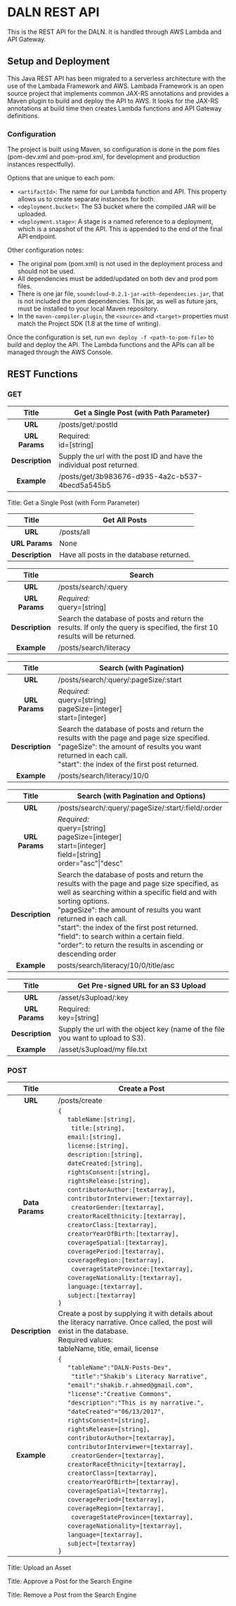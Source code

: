 # DALN REST API

This is the REST API for the DALN. It is handled through AWS Lambda and API Gateway.

## Setup and Deployment

This Java REST API has been migrated to a serverless architecture with the use of the Lambada Framework and AWS.
Lambada Framework is an open source project that implements common JAX-RS annotations 
and provides a Maven plugin to build and deploy the API to AWS.
It looks for the JAX-RS annotations at build time then creates Lambda
functions and API Gateway definitions.

### Configuration
The project is built using Maven, so configuration is done in the pom files
(pom-dev.xml and pom-prod.xml, for development and production instances respectfully).


Options that are unique to each pom:

- `<artifactId>`: The name for our Lambda function and API. This property
allows us to create separate instances for both.
- `<deployment.bucket>`: The S3 bucket where the compiled JAR will be uploaded.
- `<deployment.stage>`: A stage is a named reference to a deployment, which is a snapshot of the API.
This is appended to the end of the final API endpoint. 

Other configuration notes:
- The original pom (pom.xml) is not used in the deployment process and should not be used.
- All dependencies must be added/updated on both dev and prod pom files.
- There is one jar file, `soundcloud-0.2.1-jar-with-dependencies.jar`, that is not
included the pom dependencies. This jar, as well as future jars, must 
be installed to your local Maven repository.
- In the `maven-compiler-plugin`, the `<source>` and `<target>` properties
 must match the Project SDK (1.8 at the time of writing).

Once the configuration is set, run
`mvn deploy -f <path-to-pom-file>`
to build and deploy the API. The Lambda functions and the APIs can
all be managed through the AWS Console.



## REST Functions

### GET

| **Title**      | Get a Single Post (with Path Parameter)        |
| :---------:    | ------  |
| **URL**        | /posts/get/:postId |
| **URL Params** | Required: <br> id=[string] |
| **Description**| Supply the url with the post ID and have the individual post returned. |
| **Example**    | /posts/get/3b983676-d935-4a2c-b537-4becd5a545b5 |


Title: Get a Single Post (with Form Parameter)


| **Title**      | Get All Posts        |
| :---------:    | ------  |
| **URL**        | /posts/all |
| **URL Params** | None |
| **Description**| Have all posts in the database returned. |

| **Title**      | Search        |
| :---------:    | ------  |
| **URL**        | /posts/search/:query |
| **URL Params** | _Required:_ <br> query=[string] <br>
| **Description**| Search the database of posts and return the results. If only the query is specified, the first 10 results will be returned. |
| **Example**   | /posts/search/literacy

| **Title**      | Search (with Pagination)       |
| :---------:    | ------  |
| **URL**        | /posts/search/:query/:pageSize/:start |
| **URL Params** | _Required:_ <br> query=[string] <br> pageSize=[integer] <br> start=[integer] 
| **Description**| Search the database of posts and return the results with the page and page size specified. <br> "pageSize": the amount of results you want returned in each call. <br> "start": the index of the first post returned. |
| **Example**   | /posts/search/literacy/10/0 |

| **Title**      | Search (with Pagination and Options)       |
| :---------:    | ------  |
| **URL**        | /posts/search/:query/:pageSize/:start/:field/:order |
| **URL Params** | _Required:_ <br> query=[string] <br> pageSize=[integer] <br> start=[integer] <br> field=[string] <br> order="asc"\|"desc"
| **Description**| Search the database of posts and return the results with the page and page size specified, as well as searching within a specific field and with sorting options. <br> "pageSize": the amount of results you want returned in each call. <br> "start": the index of the first post returned. <br> "field": to search within a certain field. <br> "order": to return the results in ascending or descending order |
| **Example**    | posts/search/literacy/10/0/title/asc


| **Title**      | Get Pre-signed URL for an S3 Upload       |
| :---------:    | ------  |
| **URL**        | /asset/s3upload/:key |
| **URL Params** | Required: <br> key=[string] |
| **Description**| Supply the url with the object key (name of the file you want to upload to S3). |
| **Example**    | /asset/s3upload/my file.txt |

### POST

| **Title**      | Create a Post    |
| :---------:    | ------  |
| **URL**        | /posts/create|
| **Data Params** |`{ `<br>&nbsp;&nbsp;&nbsp;&nbsp;&nbsp;`tableName:[string],`<br>&nbsp;&nbsp;&nbsp;&nbsp;&nbsp;` title:[string],`<br>&nbsp;&nbsp;&nbsp;&nbsp;&nbsp;`email:[string],`<br>&nbsp;&nbsp;&nbsp;&nbsp;&nbsp;`license:[string],`<br>&nbsp;&nbsp;&nbsp;&nbsp;&nbsp;`description:[string],`<br>&nbsp;&nbsp;&nbsp;&nbsp;&nbsp;`dateCreated:[string],`<br>&nbsp;&nbsp;&nbsp;&nbsp;&nbsp;`rightsConsent:[string],`<br>&nbsp;&nbsp;&nbsp;&nbsp;&nbsp;`rightsRelease:[string],`<br>&nbsp;&nbsp;&nbsp;&nbsp;&nbsp;`contributorAuthor:[textarray],`<br>&nbsp;&nbsp;&nbsp;&nbsp;&nbsp;`contributorInterviewer:[textarray],`<br>&nbsp;&nbsp;&nbsp;&nbsp;&nbsp;` creatorGender:[textarray],`<br>&nbsp;&nbsp;&nbsp;&nbsp;&nbsp;`creatorRaceEthnicity:[textarray],`<br>&nbsp;&nbsp;&nbsp;&nbsp;&nbsp;`creatorClass:[textarray],`<br>&nbsp;&nbsp;&nbsp;&nbsp;&nbsp;`creatorYearOfBirth:[textarray],`<br>&nbsp;&nbsp;&nbsp;&nbsp;&nbsp;`coverageSpatial:[textarray],`<br>&nbsp;&nbsp;&nbsp;&nbsp;&nbsp;`coveragePeriod:[textarray],`<br>&nbsp;&nbsp;&nbsp;&nbsp;&nbsp;`coverageRegion:[textarray],`<br>&nbsp;&nbsp;&nbsp;&nbsp;&nbsp;` coverageStateProvince:[textarray],`<br>&nbsp;&nbsp;&nbsp;&nbsp;&nbsp;`coverageNationality:[textarray],`<br>&nbsp;&nbsp;&nbsp;&nbsp;&nbsp;`language:[textarray],`<br>&nbsp;&nbsp;&nbsp;&nbsp;&nbsp;`subject:[textarray]`<br>`}` |
| **Description**| Create a post by supplying it with details about the literacy narrative. Once called, the post will exist in the database. <br> Required values: <br> tableName, title, email, license |
| **Example**    | `{ `<br>&nbsp;&nbsp;&nbsp;&nbsp;&nbsp;`"tableName":"DALN-Posts-Dev",`<br>&nbsp;&nbsp;&nbsp;&nbsp;&nbsp;` "title":"Shakib's Literacy Narrative",`<br>&nbsp;&nbsp;&nbsp;&nbsp;&nbsp;`"email":"shakib.r.ahmed@gmail.com",`<br>&nbsp;&nbsp;&nbsp;&nbsp;&nbsp;`"license":"Creative Commons",`<br>&nbsp;&nbsp;&nbsp;&nbsp;&nbsp;`"description":"This is my narrative.",`<br>&nbsp;&nbsp;&nbsp;&nbsp;&nbsp;`"dateCreated"="06/13/2017",`<br>&nbsp;&nbsp;&nbsp;&nbsp;&nbsp;`rightsConsent=[string],`<br>&nbsp;&nbsp;&nbsp;&nbsp;&nbsp;`rightsRelease=[string],`<br>&nbsp;&nbsp;&nbsp;&nbsp;&nbsp;`contributorAuthor=[textarray],`<br>&nbsp;&nbsp;&nbsp;&nbsp;&nbsp;`contributorInterviewer=[textarray],`<br>&nbsp;&nbsp;&nbsp;&nbsp;&nbsp;` creatorGender=[textarray],`<br>&nbsp;&nbsp;&nbsp;&nbsp;&nbsp;`creatorRaceEthnicity=[textarray],`<br>&nbsp;&nbsp;&nbsp;&nbsp;&nbsp;`creatorClass=[textarray],`<br>&nbsp;&nbsp;&nbsp;&nbsp;&nbsp;`creatorYearOfBirth=[textarray],`<br>&nbsp;&nbsp;&nbsp;&nbsp;&nbsp;`coverageSpatial=[textarray],`<br>&nbsp;&nbsp;&nbsp;&nbsp;&nbsp;`coveragePeriod=[textarray],`<br>&nbsp;&nbsp;&nbsp;&nbsp;&nbsp;`coverageRegion=[textarray],`<br>&nbsp;&nbsp;&nbsp;&nbsp;&nbsp;` coverageStateProvince=[textarray],`<br>&nbsp;&nbsp;&nbsp;&nbsp;&nbsp;`coverageNationality=[textarray],`<br>&nbsp;&nbsp;&nbsp;&nbsp;&nbsp;`language=[textarray],`<br>&nbsp;&nbsp;&nbsp;&nbsp;&nbsp;`subject=[textarray]`<br>`}` |


Title: Upload an Asset

Title: Approve a Post for the Search Engine

Title: Remove a Post from the Search Engine
